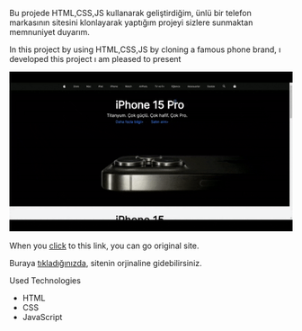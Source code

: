 <p>Bu projede HTML,CSS,JS kullanarak geliştirdiğim, ünlü bir telefon markasının sitesini klonlayarak yaptığım projeyi sizlere sunmaktan memnuniyet duyarım.</p>

<p>In this project by using HTML,CSS,JS by cloning a famous phone brand, ı developed this project ı am pleased to present </p>

![](https://github.com/alisntrk02/apple_project/blob/main/apple_project_promotion.gif)

 <p>When you <a href='https://alisntrk02.github.io/apple_project/'>click</a> to this link, you can go original site.</p>
 
 <p>Buraya <a href='https://alisntrk02.github.io/apple_project/'>tıkladığınızda</a>, sitenin orjinaline gidebilirsiniz.</p>


<p>Used Technologies </p>

<ul>
<li>
HTML
</li> 

<li>
CSS
</li> 

<li>
JavaScript
</li> 

</ul>